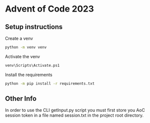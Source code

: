 # Advent of Code 2023

## Setup instructions
Create a venv
```cmd
python -m venv venv
```
Activate the venv
```cmd
venv\Scripts\Activate.ps1
```
Install the requirements
```cmd
python -m pip install -r requirements.txt
```

## Other Info
In order to use the CLI getInput.py script you must first store you AoC session token in a file named session.txt in the project root directory.
